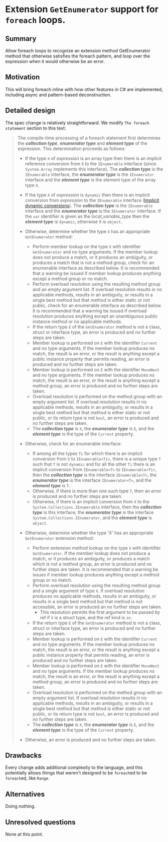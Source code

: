 # Extension `GetEnumerator` support for `foreach` loops.

## Summary
[summary]: #summary

Allow foreach loops to recognize an extension method GetEnumerator method that otherwise satisfies the foreach pattern, and loop over the expression when it would otherwise be an error.

## Motivation
[motivation]: #motivation

This will bring foreach inline with how other features in C# are implemented, including async and pattern-based deconstruction.

## Detailed design
[design]: #detailed-design

The spec change is relatively straightforward. We modify `The foreach statement` section to this text:

>The compile-time processing of a foreach statement first determines the ***collection type***, ***enumerator type*** and ***element type*** of the expression. This determination proceeds as follows:
>
>*  If the type `X` of *expression* is an array type then there is an implicit reference conversion from `X` to the `IEnumerable` interface (since `System.Array` implements this interface). The ***collection type*** is the `IEnumerable` interface, the ***enumerator type*** is the `IEnumerator` interface and the ***element type*** is the element type of the array type `X`.
>*  If the type `X` of *expression* is `dynamic` then there is an implicit conversion from *expression* to the `IEnumerable` interface ([Implicit dynamic conversions](conversions.md#implicit-dynamic-conversions)). The ***collection type*** is the `IEnumerable` interface and the ***enumerator type*** is the `IEnumerator` interface. If the `var` identifier is given as the *local_variable_type* then the ***element type*** is `dynamic`, otherwise it is `object`.
>*  Otherwise, determine whether the type `X` has an appropriate `GetEnumerator` method:
>    * Perform member lookup on the type `X` with identifier `GetEnumerator` and no type arguments. If the member lookup does not produce a match, or it produces an ambiguity, or produces a match that is not a method group, check for an enumerable interface as described below. It is recommended that a warning be issued if member lookup produces anything except a method group or no match.
>    * Perform overload resolution using the resulting method group and an empty argument list. If overload resolution results in no applicable methods, results in an ambiguity, or results in a single best method but that method is either static or not public, check for an enumerable interface as described below. It is recommended that a warning be issued if overload resolution produces anything except an unambiguous public instance method or no applicable methods.
>    * If the return type `E` of the `GetEnumerator` method is not a class, struct or interface type, an error is produced and no further steps are taken.
>    * Member lookup is performed on `E` with the identifier `Current` and no type arguments. If the member lookup produces no match, the result is an error, or the result is anything except a public instance property that permits reading, an error is produced and no further steps are taken.
>    * Member lookup is performed on `E` with the identifier `MoveNext` and no type arguments. If the member lookup produces no match, the result is an error, or the result is anything except a method group, an error is produced and no further steps are taken.
>    * Overload resolution is performed on the method group with an empty argument list. If overload resolution results in no applicable methods, results in an ambiguity, or results in a single best method but that method is either static or not public, or its return type is not `bool`, an error is produced and no further steps are taken.
>    * The ***collection type*** is `X`, the ***enumerator type*** is `E`, and the ***element type*** is the type of the `Current` property.
>
>*  Otherwise, check for an enumerable interface:
>    * If among all the types `Ti` for which there is an implicit conversion from `X` to `IEnumerable<Ti>`, there is a unique type `T` such that `T` is not `dynamic` and for all the other `Ti` there is an implicit conversion from `IEnumerable<T>` to `IEnumerable<Ti>`, then the ***collection type*** is the interface `IEnumerable<T>`, the ***enumerator type*** is the interface `IEnumerator<T>`, and the ***element type*** is `T`.
>    * Otherwise, if there is more than one such type `T`, then an error is produced and no further steps are taken.
>    * Otherwise, if there is an implicit conversion from `X` to the `System.Collections.IEnumerable` interface, then the ***collection type*** is this interface, the ***enumerator type*** is the interface `System.Collections.IEnumerator`, and the ***element type*** is `object`.
>*  Otherwise, determine whether the type 'X' has an appropriate `GetEnumerator` extension method:
>    * Perform extension method lookup on the type `X` with identifier `GetEnumerator`. If the member lookup does not produce a match, or it produces an ambiguity, or produces a match which is not a method group, an error is produced and no further steps are taken. It is recommended that a warning be issues if member lookup produces anything except a method group or no match.
>    * Perform overload resolution using the resulting method group and a single argument of type `X`. If overload resolution produces no applicable methods, results in an ambiguity, or results in a single best method but that method is not accessible, an error is produced an no further steps are taken.
>        * This resolution permits the first argument to be passed by ref if `X` is a struct type, and the ref kind is `in`.
>    * If the return type `E` of the `GetEnumerator` method is not a class, struct or interface type, an error is produced and no further steps are taken.
>    * Member lookup is performed on `E` with the identifier `Current` and no type arguments. If the member lookup produces no match, the result is an error, or the result is anything except a public instance property that permits reading, an error is produced and no further steps are taken.
>    * Member lookup is performed on `E` with the identifier `MoveNext` and no type arguments. If the member lookup produces no match, the result is an error, or the result is anything except a method group, an error is produced and no further steps are taken.
>    * Overload resolution is performed on the method group with an empty argument list. If overload resolution results in no applicable methods, results in an ambiguity, or results in a single best method but that method is either static or not public, or its return type is not `bool`, an error is produced and no further steps are taken.
>    * The ***collection type*** is `X`, the ***enumerator type*** is `E`, and the ***element type*** is the type of the `Current` property.
>*  Otherwise, an error is produced and no further steps are taken.

## Drawbacks
[drawbacks]: #drawbacks

Every change adds additional complexity to the language, and this potentially allows things that weren't designed to be `foreach`ed to be `foreach`ed, like `Range`.

## Alternatives
[alternatives]: #alternatives

Doing nothing.

## Unresolved questions
[unresolved]: #unresolved-questions

None at this point.
